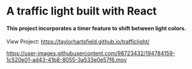# A traffic light built with React

#### This project incorporates a timer feature to shift between light colors.

View Project: https://taylorhartsfield.github.io/trafficlight/

https://user-images.githubusercontent.com/98723432/194784159-1c520e01-ad43-41b8-8055-3a533e0e57f6.mov

